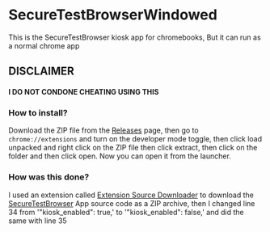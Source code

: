 # SecureTestBrowserWindowed

This is the SecureTestBrowser kiosk app for chromebooks, But it can run as a normal chrome app

## DISCLAIMER
#### I DO NOT CONDONE CHEATING USING THIS

### How to install?
Download the ZIP file from the [Releases](https://github.com/crossjbly/SecureTestBrowserWindowed/releases) page, then go to `chrome://extensions` and turn on the developer mode toggle, then click load unpacked and right click on the ZIP file then click extract, then click on the folder and then click open. Now you can open it from the launcher.

### How was this done?
I used an extension called [Extension Source Downloader](https://chromewebstore.google.com/detail/extension-source-download/dlbdalfhhfecaekoakmanjflmdhmgpea) to download the [SecureTestBrowser](https://chromewebstore.google.com/detail/securetestbrowser/hblfbmjdaalalhifaajnnodlkiloengc) App source code as a ZIP archive, then I changed line 34 from '"kiosk_enabled": true,' to '"kiosk_enabled": false,' and did the same with line 35
